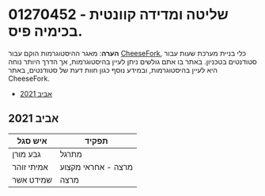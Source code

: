 # 01270452 - שליטה ומדידה קוונטית בכימיה פיס.

**הערה**: מאגר ההיסטוגרמות הוקם עבור [CheeseFork](https://cheesefork.cf/), כלי בניית מערכת שעות עבור סטודנטים בטכניון. באתר בו אתם גולשים ניתן לעיין בהיסטוגרמות, אך הדרך היותר נוחה היא לעיין בהיסטוגרמות, ובמידע נוסף כגון חוות דעת של סטודנטים, באתר CheeseFork.

* [אביב 2021](#202002)

<h2 id="202002">אביב 2021</h2>

| איש סגל | תפקיד |
| ---- | ---- |
| גבע מורן | מתרגל |
| אמיתי זוהר | מרצה - אחראי מקצוע |
| שמידט אשר | מרצה |

